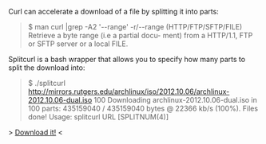 Curl can accelerate a download of a file by splitting it into parts:
> $ man curl |grep -A2 '\--range'
>       -r/--range <range>
>          (HTTP/FTP/SFTP/FILE) Retrieve a byte range (i.e a partial docu-
>          ment) from a HTTP/1.1, FTP or SFTP server or a local FILE.

Splitcurl is a bash wrapper that allows you to specify how many parts to split the download into:
> $ ./splitcurl
> http://mirrors.rutgers.edu/archlinux/iso/2012.10.06/archlinux-2012.10.06-dual.iso
> 100 Downloading archlinux-2012.10.06-dual.iso in 100 parts: 435159040
> / 435159040 bytes @ 22366 kb/s (100%). Files done! Usage:
>         splitcurl URL [SPLITNUM(4)]

\> [Download it!](https://raw.githubusercontent.com/axelabs/splitcurl/master/splitcurl) <
